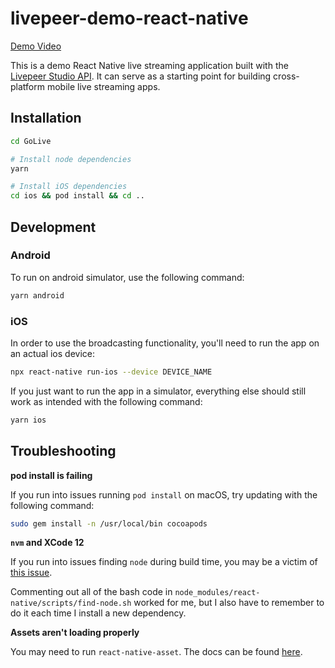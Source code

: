 # livepeer-demo-react-native

[Demo Video](https://www.youtube.com/watch?v=pXaKOF8Zptg)

This is a demo React Native live streaming application built with the [Livepeer Studio API](https://docs.livepeer.studio/). It can serve as a starting point for building cross-platform mobile live streaming apps.



## Installation

```sh
cd GoLive

# Install node dependencies
yarn

# Install iOS dependencies
cd ios && pod install && cd ..
```


## Development

### Android

To run on android simulator, use the following command:

```sh
yarn android
```

### iOS

In order to use the broadcasting functionality, you'll need to run the app on an actual ios device:

```sh
npx react-native run-ios --device DEVICE_NAME
```

If you just want to run the app in a simulator, everything else should still work as intended with the following command:

```sh
yarn ios
```

## Troubleshooting

**pod install is failing**

If you run into issues running `pod install` on macOS, try updating with the following command:

```sh
sudo gem install -n /usr/local/bin cocoapods
```

**`nvm` and XCode 12**

If you run into issues finding `node` during build time, you may be a victim of [this issue](https://github.com/facebook/react-native/issues/31249#issuecomment-811715288).

Commenting out all of the bash code in `node_modules/react-native/scripts/find-node.sh` worked for me, but I also have to remember to do it each time I install a new dependency.

**Assets aren't loading properly**

You may need to run `react-native-asset`. The docs can be found [here](https://github.com/unimonkiez/react-native-asset).
